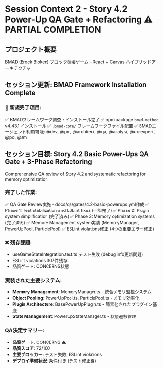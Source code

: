 # Session Context 2 - Story 4.2 Power-Up QA Gate + Refactoring ⚠️ PARTIAL COMPLETION

## プロジェクト概要
BMAD (Brock Bloken) ブロック破壊ゲーム - React + Canvas ハイブリッドアーキテクチャ

## セッション更新: BMAD Framework Installation Complete

### 🎉 新規完了項目:
✅ BMADフレームワーク調査・インストール完了
✅ npm package `bmad-method` v4.43.1 インストール
✅ `.bmad-core/` フレームワークファイル配置
✅ BMADエージェント利用可能: @dev, @pm, @architect, @qa, @analyst, @ux-expert, @po, @sm

## セッション目標: Story 4.2 Basic Power-Ups QA Gate + 3-Phase Refactoring
Comprehensive QA review of Story 4.2 and systematic refactoring for memory optimization

### 完了した作業:
✅ QA Gate Review実施 - docs/qa/gates/4.2-basic-powerups.yml作成
✅ Phase 1: Test stabilization and ESLint fixes (一部完了)
✅ Phase 2: Plugin system simplification (完了済み)
✅ Phase 3: Memory optimization systems (完了済み)
✅ Memory Management system実装 (MemoryManager, PowerUpPool, ParticlePool)
✅ ESLint violations修正 (4つの重要エラー修正)

### ❌ 残存課題:
- useGameStateIntegration.test.ts テスト失敗 (debug info更新問題)
- ESLint violations 307件残存
- 品質ゲート: CONCERNS状態

### 実装された主要システム:
- **Memory Management**: MemoryManager.ts - 統合メモリ監視システム
- **Object Pooling**: PowerUpPool.ts, ParticlePool.ts - メモリ効率化
- **Plugin Architecture**: BasePowerUpPlugin.ts - 簡素化されたプラグイン基底
- **State Management**: PowerUpStateManager.ts - 状態遷移管理

### QA決定サマリー:
- **品質ゲート**: CONCERNS ⚠️
- **品質スコア**: 72/100
- **主要ブロッカー**: テスト失敗, ESLint violations
- **デプロイ準備状況**: 条件付き (テスト修正後)
